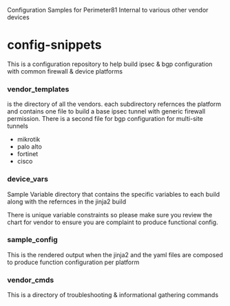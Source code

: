 Configuration Samples for Perimeter81 Internal to various other vendor devices 
# config-snippets
This is a configuration repository to help build ipsec & bgp configuration with common firewall & device platforms 


### vendor_templates 
is the directory of all the vendors. each subdirectory refernces 
the platform and contains one file to build a base ipsec tunnel with generic firewall permission. There is
a second file for bgp configuration for multi-site tunnels
- mikrotik 
- palo alto
- fortinet 
- cisco

### device_vars
Sample Variable directory that contains the specific variables to each build 
along with the refernces in the jinja2 build 

There is unique variable constraints so please make sure you review the chart 
for vendor to ensure you are complaint to produce functional config.


### sample_config
This is the rendered output when the jinja2 and the yaml files are composed to produce function 
configuration per platform

### vendor_cmds
This is a directory of troubleshooting & informational gathering commands 

